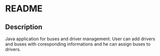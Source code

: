 # README

## Description
Java application for buses and driver management. User can add drivers and buses with coresponding informations and he can assign buses to drivers.
